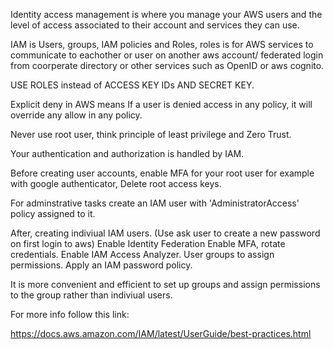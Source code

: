 Identity access management is where you manage your AWS users and the level of access associated to their account and services they can use. 

IAM is Users, groups, IAM policies and Roles, roles is for AWS services to communicate to eachother or user on another aws account/ federated login from coorperate directory or other services such as OpenID or aws cognito. 

USE ROLES instead of ACCESS KEY IDs AND SECRET KEY.

Explicit deny in AWS means If a user is denied access in any policy, it will override any allow in any policy.

Never use root user, think principle of least privilege and Zero Trust. 

Your authentication and authorization is handled by IAM. 

Before creating user accounts, enable MFA for your root user for example with google authenticator, Delete root access keys.

For adminstrative tasks create an IAM user with 'AdministratorAccess' policy assigned to it.


After, creating indiviual IAM users. (Use ask user to create a new password on first login to aws)
Enable Identity Federation
Enable MFA, rotate credentials.
Enable IAM Access Analyzer.
User groups to assign permissions.
Apply an IAM password policy.

It is more convenient and efficient to set up groups and assign permissions to the group rather than indiviual users.

For more info follow this link:

https://docs.aws.amazon.com/IAM/latest/UserGuide/best-practices.html